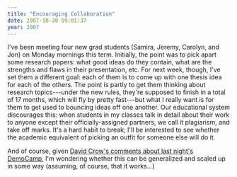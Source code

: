 ```yaml
---
title: "Encouraging Collaboration"
date: 2007-10-30 09:01:37
year: 2007
---
```

I've been meeting four new grad students (Samira, Jeremy, Carolyn, and Jon) on Monday mornings this term.  Initially, the point was to pick apart some research papers: what good ideas do they contain, what are the strengths and flaws in their presentation, etc.  For next week, though, I've set them a different goal: each of them is to come up with one thesis idea for each of the others.  The point is partly to get them thinking about research topics---under the new rules, they're supposed to finish in a total of 17 months, which will fly by pretty fast---but what I really want is for them to get used to bouncing ideas off one another.  Our educational system discourages this: when students in my classes talk in detail about their work to anyone except their officially-assigned partners, we call it plagiarism, and take off marks.  It's a hard habit to break; I'll be interested to see whether the academic equivalent of picking an outfit for someone else will do it.

And of course, given <a href="http://davidcrow.ca/article/1743/observe-analyze-design">David Crow's comments about last night's DemoCamp</a>, I'm wondering whether this can be generalized and scaled up in some way (assuming, of course, that it works...)
